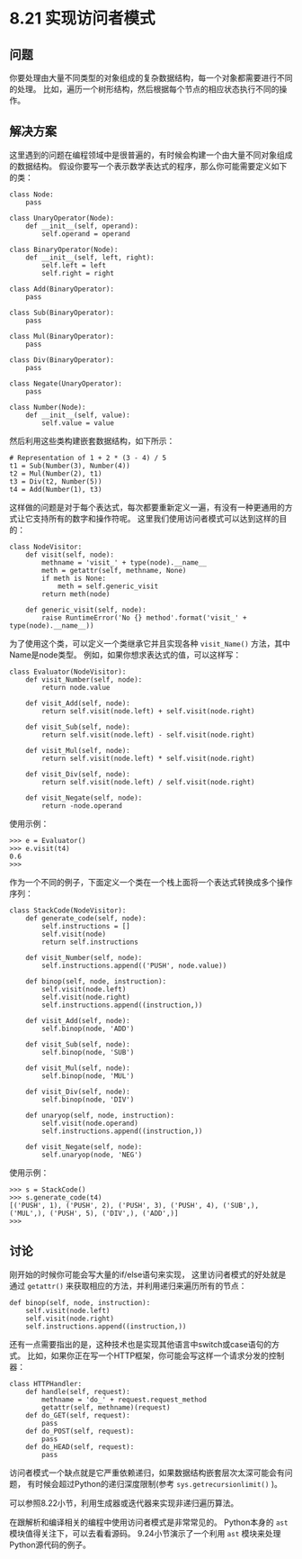 

# 8.21 实现访问者模式

## 问题

你要处理由大量不同类型的对象组成的复杂数据结构，每一个对象都需要进行不同的处理。 比如，遍历一个树形结构，然后根据每个节点的相应状态执行不同的操作。

## 解决方案

这里遇到的问题在编程领域中是很普遍的，有时候会构建一个由大量不同对象组成的数据结构。 假设你要写一个表示数学表达式的程序，那么你可能需要定义如下的类：

    
    
    class Node:
        pass
    
    class UnaryOperator(Node):
        def __init__(self, operand):
            self.operand = operand
    
    class BinaryOperator(Node):
        def __init__(self, left, right):
            self.left = left
            self.right = right
    
    class Add(BinaryOperator):
        pass
    
    class Sub(BinaryOperator):
        pass
    
    class Mul(BinaryOperator):
        pass
    
    class Div(BinaryOperator):
        pass
    
    class Negate(UnaryOperator):
        pass
    
    class Number(Node):
        def __init__(self, value):
            self.value = value
    

然后利用这些类构建嵌套数据结构，如下所示：

    
    
    # Representation of 1 + 2 * (3 - 4) / 5
    t1 = Sub(Number(3), Number(4))
    t2 = Mul(Number(2), t1)
    t3 = Div(t2, Number(5))
    t4 = Add(Number(1), t3)
    

这样做的问题是对于每个表达式，每次都要重新定义一遍，有没有一种更通用的方式让它支持所有的数字和操作符呢。 这里我们使用访问者模式可以达到这样的目的：

    
    
    class NodeVisitor:
        def visit(self, node):
            methname = 'visit_' + type(node).__name__
            meth = getattr(self, methname, None)
            if meth is None:
                meth = self.generic_visit
            return meth(node)
    
        def generic_visit(self, node):
            raise RuntimeError('No {} method'.format('visit_' + type(node).__name__))
    

为了使用这个类，可以定义一个类继承它并且实现各种 `visit_Name()` 方法，其中Name是node类型。 例如，如果你想求表达式的值，可以这样写：

    
    
    class Evaluator(NodeVisitor):
        def visit_Number(self, node):
            return node.value
    
        def visit_Add(self, node):
            return self.visit(node.left) + self.visit(node.right)
    
        def visit_Sub(self, node):
            return self.visit(node.left) - self.visit(node.right)
    
        def visit_Mul(self, node):
            return self.visit(node.left) * self.visit(node.right)
    
        def visit_Div(self, node):
            return self.visit(node.left) / self.visit(node.right)
    
        def visit_Negate(self, node):
            return -node.operand
    

使用示例：

    
    
    >>> e = Evaluator()
    >>> e.visit(t4)
    0.6
    >>>
    

作为一个不同的例子，下面定义一个类在一个栈上面将一个表达式转换成多个操作序列：

    
    
    class StackCode(NodeVisitor):
        def generate_code(self, node):
            self.instructions = []
            self.visit(node)
            return self.instructions
    
        def visit_Number(self, node):
            self.instructions.append(('PUSH', node.value))
    
        def binop(self, node, instruction):
            self.visit(node.left)
            self.visit(node.right)
            self.instructions.append((instruction,))
    
        def visit_Add(self, node):
            self.binop(node, 'ADD')
    
        def visit_Sub(self, node):
            self.binop(node, 'SUB')
    
        def visit_Mul(self, node):
            self.binop(node, 'MUL')
    
        def visit_Div(self, node):
            self.binop(node, 'DIV')
    
        def unaryop(self, node, instruction):
            self.visit(node.operand)
            self.instructions.append((instruction,))
    
        def visit_Negate(self, node):
            self.unaryop(node, 'NEG')
    

使用示例：

    
    
    >>> s = StackCode()
    >>> s.generate_code(t4)
    [('PUSH', 1), ('PUSH', 2), ('PUSH', 3), ('PUSH', 4), ('SUB',),
    ('MUL',), ('PUSH', 5), ('DIV',), ('ADD',)]
    >>>
    

## 讨论

刚开始的时候你可能会写大量的if/else语句来实现， 这里访问者模式的好处就是通过 `getattr()` 来获取相应的方法，并利用递归来遍历所有的节点：

    
    
    def binop(self, node, instruction):
        self.visit(node.left)
        self.visit(node.right)
        self.instructions.append((instruction,))
    

还有一点需要指出的是，这种技术也是实现其他语言中switch或case语句的方式。 比如，如果你正在写一个HTTP框架，你可能会写这样一个请求分发的控制器：

    
    
    class HTTPHandler:
        def handle(self, request):
            methname = 'do_' + request.request_method
            getattr(self, methname)(request)
        def do_GET(self, request):
            pass
        def do_POST(self, request):
            pass
        def do_HEAD(self, request):
            pass
    

访问者模式一个缺点就是它严重依赖递归，如果数据结构嵌套层次太深可能会有问题， 有时候会超过Python的递归深度限制(参考
`sys.getrecursionlimit()` )。

可以参照8.22小节，利用生成器或迭代器来实现非递归遍历算法。

在跟解析和编译相关的编程中使用访问者模式是非常常见的。 Python本身的 `ast` 模块值得关注下，可以去看看源码。 9.24小节演示了一个利用
`ast` 模块来处理Python源代码的例子。

